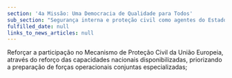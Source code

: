 ```yaml
---
section: '4a Missão: Uma Democracia de Qualidade para Todos'
sub_section: "Segurança interna e proteção civil como agentes do Estado de Direito"
fulfilled_date: null
links_to_news_articles: null
---
```


Reforçar a participação no Mecanismo de Proteção Civil da União Europeia, através do reforço das capacidades nacionais disponibilizadas, priorizando a preparação de forças operacionais conjuntas especializadas;